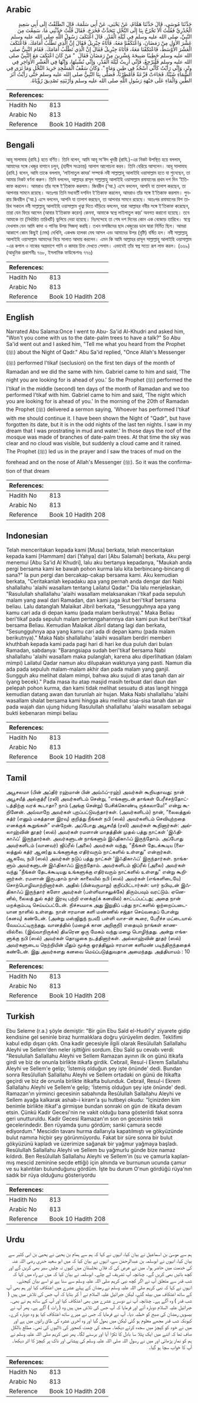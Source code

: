 ## Arabic


<div dir="rtl" lang="ar" style={{fontSize:'larger',backgroundColor:'#f8f9fa',padding:20}}>
حَدَّثَنَا مُوسَى، قَالَ حَدَّثَنَا هَمَّامٌ، عَنْ يَحْيَى، عَنْ أَبِي سَلَمَةَ، قَالَ انْطَلَقْتُ إِلَى أَبِي سَعِيدٍ الْخُدْرِيِّ فَقُلْتُ أَلاَ تَخْرُجُ بِنَا إِلَى النَّخْلِ نَتَحَدَّثْ فَخَرَجَ‏.‏ فَقَالَ قُلْتُ حَدِّثْنِي مَا، سَمِعْتَ مِنَ النَّبِيِّ، صلى الله عليه وسلم فِي لَيْلَةِ الْقَدْرِ‏.‏ قَالَ اعْتَكَفَ رَسُولُ اللَّهِ صلى الله عليه وسلم عَشْرَ الأُوَلِ مِنْ رَمَضَانَ، وَاعْتَكَفْنَا مَعَهُ، فَأَتَاهُ جِبْرِيلُ فَقَالَ إِنَّ الَّذِي تَطْلُبُ أَمَامَكَ‏.‏ فَاعْتَكَفَ الْعَشْرَ الأَوْسَطَ، فَاعْتَكَفْنَا مَعَهُ، فَأَتَاهُ جِبْرِيلُ فَقَالَ إِنَّ الَّذِي تَطْلُبُ أَمَامَكَ‏.‏ فَقَامَ النَّبِيُّ صلى الله عليه وسلم خَطِيبًا صَبِيحَةَ عِشْرِينَ مِنْ رَمَضَانَ فَقَالَ ‏ "‏ مَنْ كَانَ اعْتَكَفَ مَعَ النَّبِيِّ صلى الله عليه وسلم فَلْيَرْجِعْ، فَإِنِّي أُرِيتُ لَيْلَةَ الْقَدْرِ، وَإِنِّي نُسِّيتُهَا، وَإِنَّهَا فِي الْعَشْرِ الأَوَاخِرِ فِي وِتْرٍ، وَإِنِّي رَأَيْتُ كَأَنِّي أَسْجُدُ فِي طِينٍ وَمَاءٍ ‏"‏‏.‏ وَكَانَ سَقْفُ الْمَسْجِدِ جَرِيدَ النَّخْلِ وَمَا نَرَى فِي السَّمَاءِ شَيْئًا، فَجَاءَتْ قَزْعَةٌ فَأُمْطِرْنَا، فَصَلَّى بِنَا النَّبِيُّ صلى الله عليه وسلم حَتَّى رَأَيْتُ أَثَرَ الطِّينِ وَالْمَاءِ عَلَى جَبْهَةِ رَسُولِ اللَّهِ صلى الله عليه وسلم وَأَرْنَبَتِهِ تَصْدِيقَ رُؤْيَاهُ‏.‏
</div>
<div style={{backgroundColor:'#f8f9fa',padding:20, marginBottom: 10}}><table> <thead> <tr> <th>References:</th> <th></th> </tr> </thead> <tbody><tr><td>Hadith No</td><td>813</td></tr><tr><td>Arabic No</td><td>813</td></tr><tr><td>Reference</td><td>Book 10 Hadith 208</td></tr></tbody></table></div>

## Bengali


<div dir="ltr" lang="bn" style={{fontSize:'larger',backgroundColor:'#f8f9fa',padding:20}}>
আবূ সালামাহ (রাযি.) হতে বর্ণিত। তিনি বলেন, আমি আবূ সা‘ঈদ খুদরী (রাযি.)-এর নিকট উপস্থিত হয়ে বললাম, আমাদের সঙ্গে খেজুর বাগানে চলুন, (হাদীস সংক্রান্ত) আলাপ আলোচনা করব। তিনি বেরিয়ে আসলেন। আবূ সালামাহ (রাযি.) বলেন, আমি তাকে বললাম, ‘লাইলাতুল কাদর’ সম্পর্কে নবী সাল্লাল্লাহু আলাইহি ওয়াসাল্লাম হতে যা শুনেছেন, তা আমার নিকট বর্ণনা করুন। তিনি বললেন, আল্লাহর রাসূল সাল্লাল্লাহু আলাইহি ওয়াসাল্লাম রমাযানের প্রথম দশ দিন ‘ইতিকাফ করলেন। আমরাও তাঁর সঙ্গে ই’তিকাফ করলাম। জিবরীল (‘আ.) এসে বললেন, আপনি যা তালাশ করছেন, তা আপনার সামনে রয়েছে। অতঃপর তিনি মধ্যবর্তী দশদিন ই‘তিকাফ করলেন, আমরাও তাঁর সঙ্গে ই‘তিকাফ করলাম। পুনরায় জিবরীল (‘আ.) এসে বললেন, আপনি যা তালাশ করছেন, তা আপনার সামনে রয়েছে। অতঃপর রমাযানের বিশ তারিখ সকালে নবী সাল্লাল্লাহু আলাইহি ওয়াসাল্লাম খুত্বা দিতে দাঁড়িয়ে বললেন, যারা আল্লাহর নবীর সঙ্গে ই‘তিকাফ করেছেন, তারা যেন ফিরে আসেন (আবার ই‘তিকাফ করেন) কেননা, আমাকে স্বপ্নে লাইলাতুল কাদ্র’ অবগত করানো হয়েছে। তবে আমাকে তা (নির্ধারিত তারিখটি) ভুলিয়ে দেয়া হয়েছে। নিঃসন্দেহে তা শেষ দশ দিনের কোন এক বেজোড় তারিখে। স্বপ্নে দেখলাম যেন আমি কাদা ও পানির উপর সিজদা্ করছি। তখন মসজিদের ছাদ খেজুরের ডাল দ্বারা নির্মিত ছিল। আমরা আকাশে কোন কিছুই (মেঘ) দেখিনি, একখন্ড হালকা মেঘ আসল এবং আমাদের উপর (বৃষ্টি) বর্ষিত হল। নবী সাল্লাল্লাহু আলাইহি ওয়াসাল্লাম আমাদের নিয়ে সালাত আদায় করলেন। এমন কি আমি আল্লাহর রাসূল সাল্লাল্লাহু আলাইহি ওয়াসাল্লাম -এর কপাল ও নাকের অগ্রভাগে পানি ও কাদার চিহ্ন দেখতে পেলাম। এভাবেই তাঁর স্বপ্ন সত্যে রূপ লাভ করল। (৬৬৯) (আধুনিক প্রকাশনীঃ ৭৬৮, ইসলামিক ফাউন্ডেশনঃ ৭৭৬)
</div>
<div style={{backgroundColor:'#f8f9fa',padding:20, marginBottom: 10}}><table> <thead> <tr> <th>References:</th> <th></th> </tr> </thead> <tbody><tr><td>Hadith No</td><td>813</td></tr><tr><td>Arabic No</td><td>813</td></tr><tr><td>Reference</td><td>Book 10 Hadith 208</td></tr></tbody></table></div>

## English


<div dir="ltr" lang="en" style={{fontSize:'larger',backgroundColor:'#f8f9fa',padding:20}}>
Narrated Abu Salama:Once I went to Abu- Sa'id Al-Khudri and asked him, "Won't you come with us to the date-palm trees to have a talk?" So Abu Sa'id went out and I asked him, "Tell me what you heard from the Prophet (ﷺ) about the Night of Qadr." Abu Sa'id replied, "Once Allah's Messenger (ﷺ) performed I'tikaf (seclusion) on the first ten days of the month of Ramadan and we did the same with him. Gabriel came to him and said, 'The night you are looking for is ahead of you.' So the Prophet (ﷺ) performed the I'tikaf in the middle (second) ten days of the month of Ramadan and we too performed I'tikaf with him. Gabriel came to him and said, 'The night which you are looking for is ahead of you.' In the morning of the 20th of Ramadan the Prophet (ﷺ) delivered a sermon saying, 'Whoever has performed I'tikaf with me should continue it. I have been shown the Night of "Qadr", but have forgotten its date, but it is in the odd nights of the last ten nights. I saw in my dream that I was prostrating in mud and water.' In those days the roof of the mosque was made of branches of date-palm trees. At that time the sky was clear and no cloud was visible, but suddenly a cloud came and it rained. The Prophet (ﷺ) led us in the prayer and I saw the traces of mud on the forehead and on the nose of Allah's Messenger (ﷺ). So it was the confirmation of that dream
</div>
<div style={{backgroundColor:'#f8f9fa',padding:20, marginBottom: 10}}><table> <thead> <tr> <th>References:</th> <th></th> </tr> </thead> <tbody><tr><td>Hadith No</td><td>813</td></tr><tr><td>Arabic No</td><td>813</td></tr><tr><td>Reference</td><td>Book 10 Hadith 208</td></tr></tbody></table></div>

## Indonesian


<div dir="ltr" lang="id" style={{fontSize:'larger',backgroundColor:'#f8f9fa',padding:20}}>
Telah menceritakan kepada kami [Musa] berkata, telah menceritakan kepada kami [Hammam] dari [Yahya] dari [Abu Salamah] berkata, Aku pergi menemui [Abu Sa'id Al Khudri], lalu aku bertanya kepadanya, "Maukah anda pergi bersama kami ke bawah pohon kurma lalu kita berbincang-bincang di sana?" Ia pun pergi dan bercakap-cakap bersama kami. Aku kemudian berkata, "Ceritakanlah kepadaku apa yang pernah anda dengar dari Nabi shallallahu 'alaihi wasallam tentang Lailatul Qadar." Dia lalu menjelaskan, "Rasulullah shallallahu 'alaihi wasallam melaksanakan i'tikaf pada sepuluh malam yang awal dari Ramadan, dan kami juga ikut beri'tikaf bersama beliau. Lalu datanglah Malaikat Jibril berkata, "Sesungguhnya apa yang kamu cari ada di depan kamu (pada malam berikutnya)." Maka Beliau beri'tikaf pada sepuluh malam pertengahannnya dan kami pun ikut beri'tikaf bersama Beliau. Kemudian Malaikat Jibril datang lagi dan berkata, "Sesungguhnya apa yang kamu cari ada di depan kamu (pada malam berikutnya)." Maka Nabi shallallahu 'alaihi wasallam berdiri memberi khuthbah kepada kami pada pagi hari di hari ke dua puluh dari bulan Ramadan, sabdanya: "Barangsiapa sudah beri'tikaf bersama Nabi shallallahu 'alaihi wasallam maka pulanglah, karena aku diperlihatkan (dalam mimpi) Lailatul Qadar namun aku dilupakan waktunya yang pasti. Namun dia ada pada sepuluh malam-malam akhir dan pada malam yang ganjil. Sungguh aku melihat dalam mimpi, bahwa aku sujud di atas tanah dan air (yang becek)." Pada masa itu atap masjid masih terbuat dari daun dan pelepah pohon kurma, dan kami tidak melihat sesuatu di atas langit hingga kemudian datang awan dan turunlah air hujan. Maka Nabi shallallahu 'alaihi wasallam shalat bersama kami hingga aku melihat sisa-sisa tanah dan air pada wajah dan ujung hidung Rasulullah shallallahu 'alaihi wasallam sebagai bukti kebenaran mimpi beliau
</div>
<div style={{backgroundColor:'#f8f9fa',padding:20, marginBottom: 10}}><table> <thead> <tr> <th>References:</th> <th></th> </tr> </thead> <tbody><tr><td>Hadith No</td><td>813</td></tr><tr><td>Arabic No</td><td>813</td></tr><tr><td>Reference</td><td>Book 10 Hadith 208</td></tr></tbody></table></div>

## Tamil


<div dir="ltr" lang="ta" style={{fontSize:'larger',backgroundColor:'#f8f9fa',padding:20}}>
அபூசலமா (பின் அப்திர் ரஹ்மான் பின் அவ்ஃப்-ரஹ்) அவர்கள் கூறியதாவது: நான் அபூசயீத் அல்குத்ரீ (ரலி) அவர்களிடம் சென்று, “எங்களுடன் தாங்கள் பேரீச்சந்தோட்டத்திற்கு வரக் கூடாதா? நாம் (அங்கு சென்று) பேசிக்கொண்டி ருக்கலாமே!” என்று கூறினேன். அவ்வாறே அவர்கள் புறப்பட்டுவந்தார்கள். (அவர்களிடம்) நான், “லைலத்துல் கத்ர் (எனும் மகத்தான இரவு) குறித்து நீங்கள் நபி (ஸல்) அவர்களிடம் செவியுற்றதை எனக்குக் கூறுங்கள்” என்றேன். அப்போது அபூசயீத் (ரலி) அவர்கள் கூறினார்கள்: அல்லாஹ்வின் தூதர் (ஸல்) அவர்கள் ரமளான் மாதத்தின் முதல் பத்து நாட்கள் ‘இஃதிகாஃப்’ இருந்தார்கள். அவர்களுடன் நாங்களும் இஃதிகாஃப் இருந்தோம். அப்போது அவர்களிடம் (வானவர்) ஜிப்ரீல் (அலை) அவர்கள் வந்து, “நீங்கள் தேடக்கூடிய (லைலத்துல் கத்ர் ஆன)து உங்களுக்கு எதிர்வரும் நாட்களில் உள்ளது” என்றார்கள். ஆகவே, நபி (ஸல்) அவர்கள் நடுப் பத்து நாட்கள் ‘இஃதிகாஃப்’ இருந்தார்கள். நாங்களும் அவர்களுடன் இஃதிகாஃப் இருந்தோம். அவர்களிடம் ஜிப்ரீல் (அலை) அவர்கள் வந்து “நீங்கள் தேடக்கூடியது உங்களுக்கு எதிர்வரும் நாட்களில் உள்ளது” என்று கூறினார்கள். ரமளான் இருபதாம் நாள் காலையில் நபி (ஸல்) அவர்கள் (எங்களிடையே) சொற்பொழிவாற்றினார்கள். அதில் (பின்வருமாறு) குறிப்பிட்டார்கள்: யார் நபியுடன் இஃதிகாஃப் இருந்தார் களோ அவர்கள் (பள்ளிவாசலுக்கே) திரும்பவும் வரட்டும். ஏனெனில், லைலத் துல் கத்ர் இரவு பற்றி எனக்கு(க் கனவில்) காட்டப்பட்டது; அதை நான் மறக்கும்படி செய்யப்பட்டேன். நிச்சயமாக அது இறுதிப் பத்து நாட்களில் ஒற்றைப்படையான நாளில் உள்ளது. நான் ஈரமான களி மண்ணில் சஜ்தா செய்வதைப் போன்று (கனவு) கண்டேன். (அன்று மஸ்ஜிதுந் நபவீ) பள்ளி வாச-ன் கூரை, பேரீச்ச மட்டையால் வேயப்பட்டிருந்தது. வானத்தில் (மழைக் கான அறிகுறி) எதையும் நாங்கள் காணவில்லை. (இவ்வாறிருக்க) திடீரென ஒரு மேகம் வந்து மழை பொழிந்தது. அன்று எங்களுக்கு நபி (ஸல்) அவர்கள் தொழுகை நடத்தினார்கள். அல்லாஹ்வின் தூதர் (ஸல்) அவர்களுடைய நெற்றியின் மீதும் மூக்கு ஓரத்திலும் ஈரமான களிமண் படிந்திருந்ததைக் கண்டேன். இது அவர்களது கனவை மெய்ப்படுத்துவதாக அமைந்தது. அத்தியாயம் : 10
</div>
<div style={{backgroundColor:'#f8f9fa',padding:20, marginBottom: 10}}><table> <thead> <tr> <th>References:</th> <th></th> </tr> </thead> <tbody><tr><td>Hadith No</td><td>813</td></tr><tr><td>Arabic No</td><td>813</td></tr><tr><td>Reference</td><td>Book 10 Hadith 208</td></tr></tbody></table></div>

## Turkish


<div dir="ltr" lang="tr" style={{fontSize:'larger',backgroundColor:'#f8f9fa',padding:20}}>
Ebu Seleme (r.a.) şöyle demiştir: "Bir gün Ebu Saîd el-Hudrî'y' ziyarete gidip kendisine gel seninle biraz hurmalıklara doğru yürüyelim dedim. Teklifimi kabul edip dışarı çıktı. Ona kadir gecesiyle ilgili olarak Resûlullah Sallallahu Aleyhi ve Sellem'den neler işittiğini sordum. Ebu Saîd şu cevabı verdi: "Resulullah Sallallahu Aleyhi ve Sellem Ramazan ayının ilk on günü itikafa girdi ve biz de onunla birlikte itikafa girdik. Cebrail, Resul-i Ekrem Sallallahu Aleyhi ve Sellem'e gelip; 'İstemiş olduğun şey işte önünde' dedi. Bundan sonra ResûluIIah Sallallahu Aleyhi ve Sellem ortadaki on günü de İtikafta geçirdi ve biz de onunla birlikte itikafta bulunduk. Cebrail, Resul-i Ekrem Sallallahu Aleyhi ve Sellem'e gelip; 'İstemiş olduğun şey işte önünde' dedi. Ramazan'ın yirminci gecesinin sabahında Resûlullah Sallallahu Aleyhi ve Sellem ayağa kalkarak ashab-i kiram'a şu hutbeyi okudu: "İçinizden kim benimle birlikte itikaf'a girmişse bundan sonraki on gün de itikafa devam etsin. Çünkü Kadir Gecesi'nin ne vakit olduğu bana gösterildi fakat sonra geri unutturuldu. Kadir Gecesi Ramazan'ın son on gecesinin tekli gecelerindedir. Ben rüyamda şunu gördüm; sanki çamura secde ediyordum." Mescidin tavanı hurma dallarıyla kapatılmıştı ve gökyüzünde bulut namına hiçbir şey görünmüyordu. Fakat bir süre sonra bir bulut gökyüzünü kapladı ve üzerimize sağanak bir yağmur yağmaya başladı. ResûluIIah Sallallahu Aleyhi ve Sellem bu yağmurlu günde bize namaz kıldırdı. Ben Resûlullah Sallallahu Aleyhi ve Sellem'in (su ve çamurla kaplan­mış mescid zeminine secde ettiği) için alnında ve burnunun ucunda çamur ve su kalıntıları bulunduğunu gördüm. İşte bu durum O'nun gördüğü rüya'nın sadık bir rüya olduğunu gösteriyordu
</div>
<div style={{backgroundColor:'#f8f9fa',padding:20, marginBottom: 10}}><table> <thead> <tr> <th>References:</th> <th></th> </tr> </thead> <tbody><tr><td>Hadith No</td><td>813</td></tr><tr><td>Arabic No</td><td>813</td></tr><tr><td>Reference</td><td>Book 10 Hadith 208</td></tr></tbody></table></div>

## Urdu


<div dir="rtl" lang="ur" style={{fontSize:'larger',backgroundColor:'#f8f9fa',padding:20}}>
ہم سے موسیٰ بن اسماعیل نے بیان کیا، انہوں نے کہا کہ ہم سے ہمام بن یحییٰ نے یحییٰ بن ابی کثیر سے بیان کیا، انہوں نے ابوسلمہ بن عبدالرحمٰن سے، انہوں نے بیان کیا کہ میں ابو سعید خدری رضی اللہ عنہ کی خدمت میں حاضر ہوا۔ میں نے عرض کی کہ فلاں نخلستان میں کیوں نہ چلیں سیر بھی کریں گے اور کچھ باتیں بھی کریں گے۔ چنانچہ آپ تشریف لے چلے۔ ابوسلمہ نے بیان کیا کہ میں نے راہ میں کہا کہ شب قدر سے متعلق آپ نے اگر کچھ نبی کریم صلی اللہ علیہ وسلم سے سنا ہے تو اسے بیان کیجئے۔ انہوں نے کہا کہ نبی کریم صلی اللہ علیہ وسلم نے رمضان کے پہلے عشرے میں اعتکاف کیا اور ہم بھی آپ کے ساتھ اعتکاف میں بیٹھ گئے، لیکن جبرائیل علیہ السلام نے آ کر بتایا کہ آپ جس کی تلاش میں ہیں ( شب قدر ) وہ آگے ہے۔ چنانچہ آپ نے دوسرے عشرے میں بھی اعتکاف کیا اور آپ کے ساتھ ہم نے بھی۔ جبرائیل علیہ السلام دوبارہ آئے اور فرمایا کہ آپ جس کی تلاش میں ہیں وہ ( رات ) آگے ہے۔ پھر آپ نے بیسویں رمضان کی صبح کو خطبہ دیا۔ آپ نے فرمایا کہ جس نے میرے ساتھ اعتکاف کیا ہو وہ دوبارہ کرے۔ کیونکہ شب قدر مجھے معلوم ہو گئی لیکن میں بھول گیا اور وہ آخری عشرہ کی طاق راتوں میں ہے اور میں نے خود کو کیچڑ میں سجدہ کرتے دیکھا۔ مسجد کی چھت کھجور کی ڈالیوں کی تھی۔ مطلع بالکل صاف تھا کہ اتنے میں ایک پتلا سا بادل کا ٹکڑا آیا اور برسنے لگا۔ پھر نبی کریم صلی اللہ علیہ وسلم نے ہم کو نماز پڑھائی اور میں نے رسول اللہ صلی اللہ علیہ وسلم کی پیشانی اور ناک پر کیچڑ کا اثر دیکھا۔ آپ کا خواب سچا ہو گیا۔
</div>
<div style={{backgroundColor:'#f8f9fa',padding:20, marginBottom: 10}}><table> <thead> <tr> <th>References:</th> <th></th> </tr> </thead> <tbody><tr><td>Hadith No</td><td>813</td></tr><tr><td>Arabic No</td><td>813</td></tr><tr><td>Reference</td><td>Book 10 Hadith 208</td></tr></tbody></table></div>